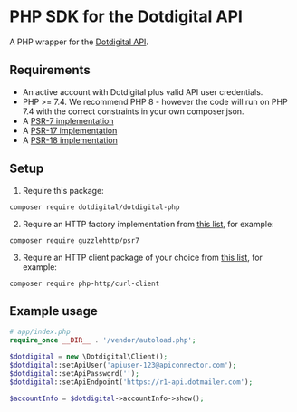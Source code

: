 # PHP SDK for the Dotdigital API

A PHP wrapper for the [Dotdigital API](https://developer.dotdigital.com/docs/getting-started-with-the-api).

## Requirements

* An active account with Dotdigital plus valid API user credentials.
* PHP >= 7.4. We recommend PHP 8 - however the code will run on PHP 7.4 with the correct constraints in your own composer.json.
* A [PSR-7 implementation](https://packagist.org/providers/psr/http-message-implementation)
* A [PSR-17 implementation](https://packagist.org/providers/psr/http-factory-implementation)
* A [PSR-18 implementation](https://packagist.org/providers/psr/http-client-implementation)

## Setup

1. Require this package:
```
composer require dotdigital/dotdigital-php
```
2. Require an HTTP factory implementation from [this list](https://packagist.org/providers/psr/http-factory-implementation), for example:
```
composer require guzzlehttp/psr7
```
3. Require an HTTP client package of your choice from [this list](https://packagist.org/providers/php-http/client-implementation), for example:
```
composer require php-http/curl-client
```

## Example usage

```php
# app/index.php
require_once __DIR__ . '/vendor/autoload.php';

$dotdigital = new \Dotdigital\Client();
$dotdigital::setApiUser('apiuser-123@apiconnector.com');
$dotdigital::setApiPassword('');
$dotdigital::setApiEndpoint('https://r1-api.dotmailer.com');

$accountInfo = $dotdigital->accountInfo->show();
```
